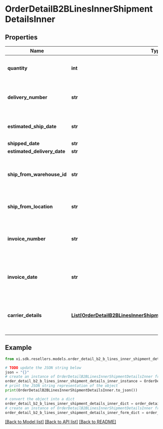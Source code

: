 # OrderDetailB2BLinesInnerShipmentDetailsInner


## Properties

Name | Type | Description | Notes
------------ | ------------- | ------------- | -------------
**quantity** | **int** | The quantity shipped of the line item. | [optional] 
**delivery_number** | **str** | The actual date of delivery of the line item. | [optional] 
**estimated_ship_date** | **str** | The date the line item is expected to be shipped. | [optional] 
**shipped_date** | **str** |  | [optional] 
**estimated_delivery_date** | **str** |  | [optional] 
**ship_from_warehouse_id** | **str** | The ID of the warehouse the product will ship from. | [optional] 
**ship_from_location** | **str** | The city and state the line item ships from. | [optional] 
**invoice_number** | **str** | The Ingram Micro invoice number for the line item. | [optional] 
**invoice_date** | **str** | The date the IngramMicro invoice was created for the line item. | [optional] 
**carrier_details** | [**List[OrderDetailB2BLinesInnerShipmentDetailsInnerCarrierDetailsInner]**](OrderDetailB2BLinesInnerShipmentDetailsInnerCarrierDetailsInner.md) | The shipment carrier details for the line item. | [optional] 

## Example

```python
from xi.sdk.resellers.models.order_detail_b2_b_lines_inner_shipment_details_inner import OrderDetailB2BLinesInnerShipmentDetailsInner

# TODO update the JSON string below
json = "{}"
# create an instance of OrderDetailB2BLinesInnerShipmentDetailsInner from a JSON string
order_detail_b2_b_lines_inner_shipment_details_inner_instance = OrderDetailB2BLinesInnerShipmentDetailsInner.from_json(json)
# print the JSON string representation of the object
print(OrderDetailB2BLinesInnerShipmentDetailsInner.to_json())

# convert the object into a dict
order_detail_b2_b_lines_inner_shipment_details_inner_dict = order_detail_b2_b_lines_inner_shipment_details_inner_instance.to_dict()
# create an instance of OrderDetailB2BLinesInnerShipmentDetailsInner from a dict
order_detail_b2_b_lines_inner_shipment_details_inner_form_dict = order_detail_b2_b_lines_inner_shipment_details_inner.from_dict(order_detail_b2_b_lines_inner_shipment_details_inner_dict)
```
[[Back to Model list]](../README.md#documentation-for-models) [[Back to API list]](../README.md#documentation-for-api-endpoints) [[Back to README]](../README.md)



